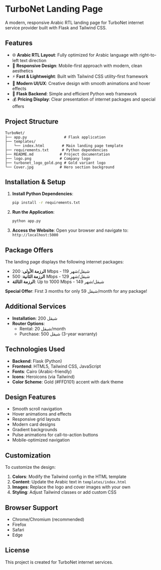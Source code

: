 # TurboNet Landing Page

A modern, responsive Arabic RTL landing page for TurboNet internet service provider built with Flask and Tailwind CSS.

## Features

- 🌐 **Arabic RTL Layout**: Fully optimized for Arabic language with right-to-left text direction
- 📱 **Responsive Design**: Mobile-first approach with modern, clean aesthetics
- ⚡ **Fast & Lightweight**: Built with Tailwind CSS utility-first framework
- 🎨 **Modern UI/UX**: Creative design with smooth animations and hover effects
- 🚀 **Flask Backend**: Simple and efficient Python web framework
- 💰 **Pricing Display**: Clear presentation of internet packages and special offers

## Project Structure

```
TurboNet/
├── app.py                 # Flask application
├── templates/
│   └── index.html        # Main landing page template
├── requirements.txt      # Python dependencies
├── README.md            # Project documentation
├── logo.png             # Company logo
├── turbonet_logo_gold.png # Gold variant logo
└── Cover.jpg            # Hero section background
```

## Installation & Setup

1. **Install Python Dependencies**:
   ```bash
   pip install -r requirements.txt
   ```

2. **Run the Application**:
   ```bash
   python app.py
   ```

3. **Access the Website**:
   Open your browser and navigate to: `http://localhost:5000`

## Package Offers

The landing page displays the following internet packages:

- **الرزمة الأولى**: 200 Mbps - 119 شيقل/شهر
- **الرزمة الثانية**: 500 Mbps - 129 شيقل/شهر  
- **الرزمة الثالثة**: Up to 1000 Mbps - 149 شيقل/شهر

**Special Offer**: First 3 months for only 59 شيقل/month for any package!

## Additional Services

- **Installation**: 200 شيقل
- **Router Options**:
  - Rental: 20 شيقل/month
  - Purchase: 500 شيقل (3-year warranty)

## Technologies Used

- **Backend**: Flask (Python)
- **Frontend**: HTML5, Tailwind CSS, JavaScript
- **Fonts**: Cairo (Arabic-friendly)
- **Icons**: Heroicons (via Tailwind)
- **Color Scheme**: Gold (#FFD101) accent with dark theme

## Design Features

- Smooth scroll navigation
- Hover animations and effects
- Responsive grid layouts
- Modern card designs
- Gradient backgrounds
- Pulse animations for call-to-action buttons
- Mobile-optimized navigation

## Customization

To customize the design:

1. **Colors**: Modify the Tailwind config in the HTML template
2. **Content**: Update the Arabic text in `templates/index.html`
3. **Images**: Replace the logo and cover images with your own
4. **Styling**: Adjust Tailwind classes or add custom CSS

## Browser Support

- Chrome/Chromium (recommended)
- Firefox
- Safari
- Edge

## License

This project is created for TurboNet internet services.